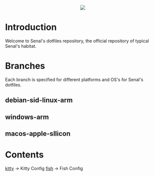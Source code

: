 <center>
<img src="./senal-dotfiles.png">
</center>

# Introduction

Welcome to Senal's dotfiles repository, the official repository of typical Senal's habitat.


# Branches

Each branch is specified for different platforms and OS's for Senal's dotfiles.

## debian-sid-linux-arm
## windows-arm
## macos-apple-sllicon



# Contents

[kitty](kitty/) -> Kitty Config
[fish](fish/) -> Fish Config
